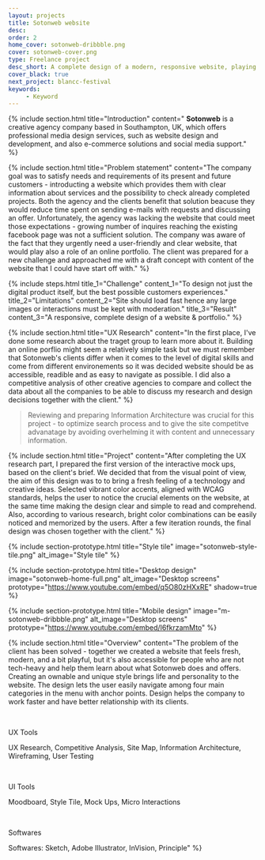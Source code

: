 ```yaml
---
layout: projects
title: Sotonweb website
desc: 
order: 2
home_cover: sotonweb-dribbble.png
cover: sotonweb-cover.png
type: Freelance project
desc_short: A complete design of a modern, responsive website, playing the role of online porfolio
cover_black: true
next_project: blancc-festival
keywords: 
     - Keyword
---
```

{%
     include section.html 
     title="Introduction"
     content="
**Sotonweb** is a creative agency company based in Southampton, UK, which offers professional media design services, such as website design and development, and also e-commerce solutions and social media support."
%}

{%
     include section.html
     title="Problem statement"
     content="The company goal was to satisfy needs and requirements of its present and future customers - introducting a website which provides them with clear information about services and the possibility to check already completed projects. Both the agency and the clients benefit that solution beacuse they would reduce time spent on sending e-mails with requests and discussing an offer. Unfortunately, the agency was lacking the website that could meet those expectations -  growing number of inquires reaching the existing facebook page was not a sufficient solution. The company was aware of the fact that they urgently need a user-friendly and clear website, that would play also a role of an online portfolio. The client was prepared for a new challenge and approached me with a draft concept with content of the website that I could have start off with."
%}


{%
     include steps.html
     title_1="Challenge"
     content_1="To design not just the digital product itself, but the best possible customers experiences."
     title_2="Limitations"
     content_2="Site should load fast hence any large images or interactions must be kept with moderation."
     title_3="Result"
     content_3="A responsive, complete design of a website & portfolio."
%}

{%
     include section.html 
     title="UX Research"
     content="In the first place, I've done some research about the traget group to learn more about it. Building an online porflio might seem a relatively simple task but we must remember that Sotonweb's clients differ when it comes to the level of digital skills and come from different environements so it was decided website should be as accessible, readible and as easy to navigate as possible. I did also a competitive analysis of other creative agencies to compare and collect the data about all the companies to be able to discuss my research and design decisions together with the client."
%}

> Reviewing and preparing Information Architecture was crucial for this project - to optimize search process and to give the site competitve advanatage by avoiding overhelming it with content and unnecessary information.

{%
     include section.html
     title="Project"
     content="After completing the UX research part, I prepared the first version of the interactive mock ups, based on the client's brief. We decided that from the visual point of view, the aim of this design was to to bring a fresh feeling of a technology and creative ideas. Selected vibrant color accents, aligned with WCAG standards, helps the user to notice the crucial elements on the website, at the same time making the design clear and simple to read and comprehend. Also, according to various research, bright color combinations can be easily noticed and memorized by the users. After a few iteration rounds, the final design was chosen together with the client."
%}

{%
     include section-prototype.html
     title="Style tile"
     image="sotonweb-style-tile.png"
     alt_image="Style tile"
%}

{%
     include section-prototype.html
     title="Desktop design"
     image="sotonweb-home-full.png"
     alt_image="Desktop screens"
     prototype="https://www.youtube.com/embed/q5O80zHXxRE"
     shadow=true
%}

{%
     include section-prototype.html
     title="Mobile design"
     image="m-sotonweb-dribbble.png"
     alt_image="Desktop screens"
     prototype="https://www.youtube.com/embed/I6fkrzamMto"
%}

{%
     include section.html
     title="Overview"
     content="The problem of the client has been solved - together we created a website that feels fresh, modern, and a bit playful, but it's also accessible for people who are not tech-heavy and help them learn about what Sotonweb does and offers. Creating an ownable and unique style brings life and personality to the website. The design lets the user easily navigate among four main categories in the menu with anchor points. Design helps the company to work faster and have better relationship with its clients.

&nbsp;


UX Tools


UX Research, Competitive Analysis, Site Map, Information Architecture, Wireframing, User Testing

&nbsp; 


UI Tools

Moodboard, Style Tile, Mock Ups, Micro Interactions

&nbsp;


Softwares


Softwares: Sketch, Adobe Illustrator, InVision, Principle"
%}